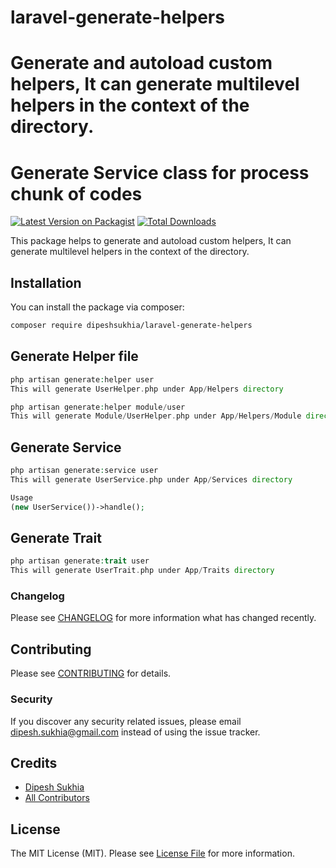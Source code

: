 # laravel-generate-helpers
# Generate and autoload custom helpers, It can generate multilevel helpers in the context of the directory.

# Generate Service class for process chunk of codes
[![Latest Version on Packagist](https://img.shields.io/packagist/v/dipeshsukhia/laravel-generate-helpers.svg?style=flat-square)](https://packagist.org/packages/dipeshsukhia/laravel-generate-helpers)
[![Total Downloads](https://img.shields.io/packagist/dt/dipeshsukhia/laravel-generate-helpers.svg?style=flat-square)](https://packagist.org/packages/dipeshsukhia/laravel-generate-helpers)

This package helps to generate and autoload custom helpers, It can generate multilevel helpers in the context of the directory.

## Installation

You can install the package via composer:

```bash
composer require dipeshsukhia/laravel-generate-helpers
```

## Generate Helper file

```php
php artisan generate:helper user
This will generate UserHelper.php under App/Helpers directory

php artisan generate:helper module/user
This will generate Module/UserHelper.php under App/Helpers/Module directory
```


## Generate Service

```php
php artisan generate:service user
This will generate UserService.php under App/Services directory

Usage
(new UserService())->handle();
```
## Generate Trait

```php
php artisan generate:trait user
This will generate UserTrait.php under App/Traits directory
```

### Changelog

Please see [CHANGELOG](CHANGELOG.md) for more information what has changed recently.

## Contributing

Please see [CONTRIBUTING](CONTRIBUTING.md) for details.

### Security

If you discover any security related issues, please email dipesh.sukhia@gmail.com instead of using the issue tracker.

## Credits

-   [Dipesh Sukhia](https://github.com/dipeshsukhia)
-   [All Contributors](../../contributors)

## License

The MIT License (MIT). Please see [License File](LICENSE.md) for more information.
